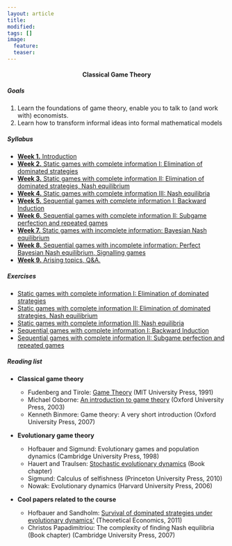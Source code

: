 ```yaml
---
layout: article
title:
modified:
tags: []
image:
  feature:
  teaser:
---
```


<center><h4>Classical Game Theory</h4></center>

<h5>Goals</h5>

1. Learn the foundations of game theory, enable you to talk to (and work with) economists.
2. Learn how to transform informal ideas into formal mathematical models


<h5>Syllabus</h5>

- [**Week 1.** Introduction](notes/Game_Theory_1.pdf)
- [**Week 2.** Static games with complete information I: Elimination of dominated strategies](notes/Game_Theory_2.pdf)
- [**Week 3.** Static games with complete information II: Elimination of dominated strategies, Nash equilibrium](notes/Game_Theory_3.pdf)
- [**Week 4.** Static games with complete information III: Nash equilibria](notes/Game_Theory_4.pdf)
- [**Week 5.** Sequential games with complete information I: Backward Induction](notes/Game_Theory_5.pdf)
- [**Week 6.** Sequential games with complete information II: Subgame perfection and repeated games]()
- [**Week 7.** Static games with incomplete information: Bayesian Nash equilibrium]()
- [**Week 8.** Sequential games with incomplete information: Perfect Bayesian Nash equilibrium, Signalling games]()
- [**Week 9.** Arising topics, Q&A.]()

<h5>Exercises</h5>

- [Static games with complete information I: Elimination of dominated strategies](exercises/w2.pdf)
- [Static games with complete information II: Elimination of dominated strategies, Nash equilibrium](exercises/w3.pdf)
- [Static games with complete information III: Nash equilibria](exercises/w4.pdf)
- [Sequential games with complete information I: Backward Induction](exercises/w5.pdf)
- [Sequential games with complete information II: Subgame perfection and repeated games](exercises/w6.pdf)


<h5>Reading list</h5>

- **Classical game theory**
  - Fudenberg and Tirole: [Game Theory](https://homepage.univie.ac.at/Mariya.Teteryatnikova/WS2011/FT.pdf) (MIT University Press, 1991)
  - Michael Osborne: [An introduction to game theory](https://mathematicalolympiads.files.wordpress.com/2012/08/martin_j-_osborne-an_introduction_to_game_theory-oxford_university_press_usa2003.pdf) (Oxford University Press, 2003)
  - Kenneth Binmore: Game theory: A very short introduction (Oxford University Press, 2007)


- **Evolutionary game theory**
  - Hofbauer and Sigmund: Evolutionary games and population dynamics (Cambridge University Press, 1998)
  - Hauert and Traulsen: [Stochastic evolutionary dynamics](https://www.math.ubc.ca/~hauert/publications/preprints/traulsen_09.pdf) (Book chapter)
  - Sigmund: Calculus of selfishness (Princeton University Press, 2010)
  - Nowak: Evolutionary dynamics (Harvard University Press, 2006)


- **Cool papers related to the course**
  - Hofbauer and Sandholm: [Survival of dominated strategies under evolutionary dynamics'](https://econtheory.org/ojs/index.php/te/article/viewFile/20110341/5736/193) (Theoretical Economics, 2011)
  - Christos Papadimitriou: The complexity of finding Nash equilibria (Book chapter) (Cambridge University Press, 2007)